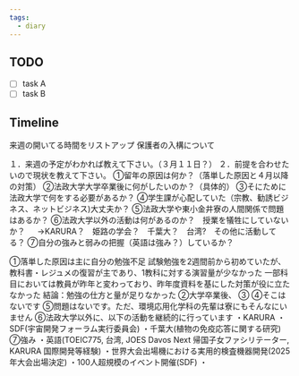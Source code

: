 ```yaml
---
tags:
  - diary
---
```

>
## TODO

- [ ] task A
- [ ] task B

## Timeline
来週の開いてる時間をリストアップ
保護者の入構について

１．来週の予定がわかれば教えて下さい。（３月１１日？） 
２．前提を合わせたいので現状を教えて下さい。 
①留年の原因は何か？（落単した原因と４月以降の対策） 
②法政大学大学卒業後に何がしたいのか？（具体的） 
③そにために法政大学で何をする必要があるか？ 
④学生課が心配していた（宗教、勧誘ビジネス、ネットビジネス)大丈夫か？ 
⑤法政大学や東小金井寮の人間関係で問題はあるか？ 
⑥法政大学以外の活動は何があるのか？　授業を犠牲にしていないか？ 　 →KARURA？　姫路の学会？　千葉大？　台湾?　その他に活動してる？ 
⑦自分の強みと弱みの把握（英語は強み？）しているか？

①落単した原因は主に自分の勉強不足
	試験勉強を2週間前から初めていたが、教科書・レジュメの復習が主であり、1教科に対する演習量が少なかった
	一部科目においては教員が昨年と変わっており、昨年度資料を基にした対策が役に立たなかった
	結論：勉強の仕方と量が足りなかった
②大学卒業後、
③
④そこはないです
⑤問題はないです。ただ、環境応用化学科の先輩は寮にもそんなにいません
⑥法政大学以外に、以下の活動を継続的に行っています
	・KARURA
	・SDF(宇宙開発フォーラム実行委員会)
	・千葉大(植物の免疫応答に関する研究)
⑦強み
	・英語(TOEIC775, 台湾, JOES Davos Next 帰国子女ファシリテーター, KARURA 国際開発等経験)
	・世界大会出場機における実用的検査機器開発(2025年大会出場決定)
	・100人超規模のイベント開催(SDF)
	・